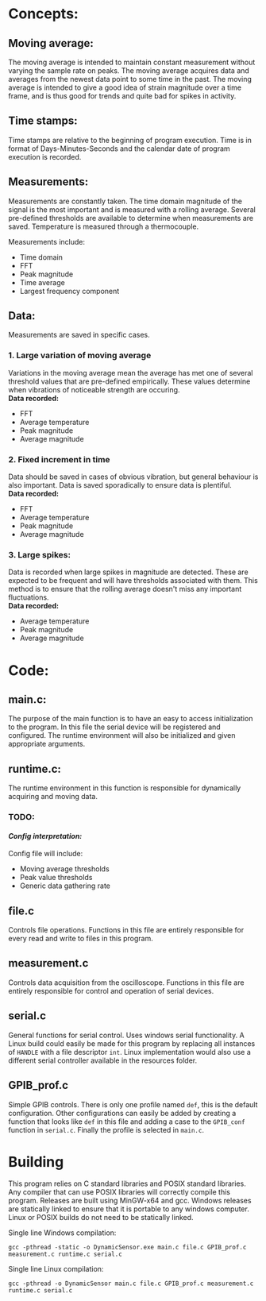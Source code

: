 # Concepts:

## Moving average:

The moving average is intended to maintain constant measurement without varying the sample rate on peaks. The moving average acquires data and averages from the newest data point to some time in the past. The moving average is intended to give a good idea of strain magnitude over a time frame, and is thus good for trends and quite bad for spikes in activity.

## Time stamps:

Time stamps are relative to the beginning of program execution. Time is in format of Days-Minutes-Seconds and the calendar date of program execution is recorded.  

## Measurements: 
  
Measurements are constantly taken. The time domain magnitude of the signal is the most important and is measured with a rolling average. Several pre-defined thresholds are available to determine when measurements are saved. Temperature is measured through a thermocouple.

Measurements include:
- Time domain
- FFT
- Peak magnitude
- Time average
- Largest frequency component

## Data:

Measurements are saved in specific cases.  
### 1. **Large variation of moving average**

Variations in the moving average mean the average has met one of several threshold values that are pre-defined empirically. These values determine when vibrations of noticeable strength are occuring.  
    **Data recorded:**  
- FFT
- Average temperature
- Peak magnitude
- Average magnitude

### 2. **Fixed increment in time**

Data should be saved in cases of obvious vibration, but general behaviour is also important. Data is saved sporadically to ensure data is plentiful.  
    **Data recorded:**  
- FFT
- Average temperature
- Peak magnitude
- Average magnitude

### 3. **Large spikes:**

Data is recorded when large spikes in magnitude are detected. These are expected to be frequent and will have thresholds associated with them. This method is to ensure that the rolling average doesn't miss any important fluctuations.  
    **Data recorded:**  
- Average temperature
- Peak magnitude
- Average magnitude

# Code:

## main.c:

The purpose of the main function is to have an easy to access initialization to the program. In this file the serial device will be registered and configured. The runtime environment will also be initialized and given appropriate arguments.

## runtime.c:

The runtime environment in this function is responsible for dynamically acquiring and moving data.

### TODO:

#### *Config interpretation:*

Config file will include:
- Moving average thresholds
- Peak value thresholds
- Generic data gathering rate 

## file.c

Controls file operations. Functions in this file are entirely responsible for every read and write to files in this program.

## measurement.c

Controls data acquisition from the oscilloscope. Functions in this file are entirely responsible for control and operation of serial devices.

## serial.c

General functions for serial control. Uses windows serial functionality. A Linux build could easily be made for this program by replacing all instances of `HANDLE` with a file descriptor `int`. Linux implementation would also use a different serial controller available in the resources folder.

## GPIB_prof.c

Simple GPIB controls. There is only one profile named `def`, this is the default configuration. Other configurations can easily be added by creating a function that looks like `def` in this file and adding a case to the `GPIB_conf` function in `serial.c`. Finally the profile is selected in `main.c`.

# Building

This program relies on C standard libraries and POSIX standard libraries. Any compiler that can use POSIX libraries will correctly compile this program. Releases are built using MinGW-x64 and gcc. Windows releases are statically linked to ensure that it is portable to any windows computer. Linux or POSIX builds do not need to be statically linked.

Single line Windows compilation:
```
gcc -pthread -static -o DynamicSensor.exe main.c file.c GPIB_prof.c measurement.c runtime.c serial.c
```

Single line Linux compilation:
```
gcc -pthread -o DynamicSensor main.c file.c GPIB_prof.c measurement.c runtime.c serial.c
```

